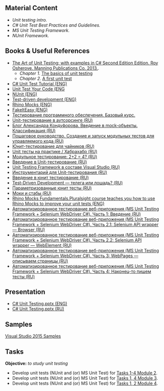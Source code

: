 ## Material Content 
- *Unit testing intro.*
- *C# Unit Test Best Practices and Guidelines.*
- *MS Unit Testing Framework.*
- *NUnit Framework.*

## Books & Useful References 
- [The Art of Unit Testing: with examples in C# Second Edition Edition. Roy Osherove.  Manning Publications Co. 2013.](https://www.manning.com/books/the-art-of-unit-testing-second-edition).
   - *Chapter 1.* [The basics of unit testing](https://livebook.manning.com/#!/book/the-art-of-unit-testing-second-edition/chapter-1/1)
   - *Chapter 2.* [A first unit test](https://livebook.manning.com/#!/book/the-art-of-unit-testing-second-edition/chapter-2/)
- [C# Unit Test Tutorial (ENG)](http://www.rhyous.com/programming-development/csharp-unit-test-tutorial/)
- [Unit Test Your Code (ENG](https://msdn.microsoft.com/en-us/library/dd264975.aspx)
- [NUnit (ENG)](http://www.nunit.org/)
- [Test-driven development (ENG)](https://en.wikipedia.org/wiki/Test-driven_development)
- [Rhino Mocks (ENG)](http://www.hibernatingrhinos.com/oss/rhino-mocks)
- [FakeItEasy (ENG)](https://github.com/FakeItEasy/FakeItEasy)
- [Тестирование программного обеспечения. Базовый курс.](https://svyatoslav.biz/software_testing_book/)
- [Unit-тестирование в аутсорсинге (RU)](http://merle-amber.blogspot.com.by/2008/09/unit.html)
- [Блог Александра Кондуфорова. Введение в mock-объекты. Классификация (RU)](http://merle-amber.blogspot.com.by/2008/09/mock.html)
- [Пошаговое руководство. Создание и запуск модульных тестов для управляемого кода (RU)](https://msdn.microsoft.com/ru-ru/library/ms182532(v=vs.120).aspx)
- [Юнит-тестирование для чайников (RU)](http://habrahabr.ru/post/169381/)
- [Unit тесты на практике / Хабрахабр (RU)](http://habrahabr.ru/post/191986/)
- [Модульное тестирование: 2+2 = 4? (RU)](http://rsdn.ru/article/testing/UnitTesting.xml)
- [Введение в Unit-тестирование (RU)](https://www.techdays.ru/videos/3597.html)
- [Unit Testing Framework в составе Visual Studio (RU)](https://www.techdays.ru/videos/3605.html)
- [Инструментарий для Unit-тестирования (RU)](https://www.techdays.ru/videos/3599.html)
- [Введение в юнит тестирование (RU)](https://www.techdays.ru/videos/2746.html)
- [Test-Driven Development — телега или лошадь? (RU)](https://habrahabr.ru/post/206828/)
- [Параметризованные юнит тесты (RU)](http://sergeyteplyakov.blogspot.com.by/2012/08/blog-post_28.html)
- [Моки и стабы (RU)](http://habrahabr.ru/post/134836/)
- [Rhino Mocks Fundamentals.Pluralsight course teaches you how to use Rhino Mocks to improve your unit tests (ENG)](http://www.pluralsight.com/courses/rhinomock-fundamentals)
- [Автоматизированное тестирование веб-приложения (MS Unit Testing Framework + Selenium WebDriver C#). Часть 1: Введение (RU)](http://habrahabr.ru/post/178321/)
- [Автоматизированное тестирование веб-приложения (MS Unit Testing Framework + Selenium WebDriver C#). Часть 2.1: Selenium API wrapper — Browser (RU)](http://habrahabr.ru/post/180047/)
- [Автоматизированное тестирование веб-приложения (MS Unit Testing Framework + Selenium WebDriver C#). Часть 2.2: Selenium API wrapper — WebElement (RU)](http://habrahabr.ru/post/180357/)
- [Автоматизированное тестирование веб-приложения (MS Unit Testing Framework + Selenium WebDriver C#). Часть 3: WebPages — описываем страницы (RU)](http://habrahabr.ru/post/180705/)
- [Автоматизированное тестирование веб-приложения (MS Unit Testing Framework + Selenium WebDriver C#). Часть 4: Наконец-то пишем тесты (RU)](http://habrahabr.ru/post/181558/)

## Presentation 
- [C# Unit Testing.pptx (ENG)]()
- [C# Unit Testing.pptx (RU)](https://github.com/EPM-RD-NETLAB/.NET-Framework-modules/blob/master/M6.%20C%23%20Unit%20Testing/C%23%20Unit%20Testing.pptx)

## Samples 
[Visual Studio 2015 Samples](https://github.com/EPM-RD-NETLAB/.NET-Framework-modules/tree/master/M5.%20C%23%20Unit%20Testing/Samples/VS%202015)

## Tasks  
**Objective:** *to study unit testing*
- Develop unit tests (NUnit and (or) MS Unit Test) for [Tasks 1-4 Module 2](https://github.com/EPM-RD-NETLAB/.NET-Framework-modules/tree/master/M2.%20Basic%20Coding%20in%20C%23).
- Develop unit tests (NUnit and (or) MS Unit Test) for [Tasks 1, 4 Module 3](https://github.com/EPM-RD-NETLAB/.NET-Framework-modules/tree/master/M3.%20Types).
-  Develop unit tests (NUnit and (or) MS Unit Test) for [Tasks 1, 2 Module 4](https://github.com/EPM-RD-NETLAB/.NET-Framework-modules/tree/master/M5.%20Methods%20in%20details).
